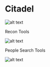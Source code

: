 # Citadel
![alt text](https://i.imgur.com/3TEmUvO.png)

Recon Tools

![alt text](https://i.imgur.com/hP5A1Yo.png)


People Search Tools

![alt text](https://i.imgur.com/dRWLwOj.png)
